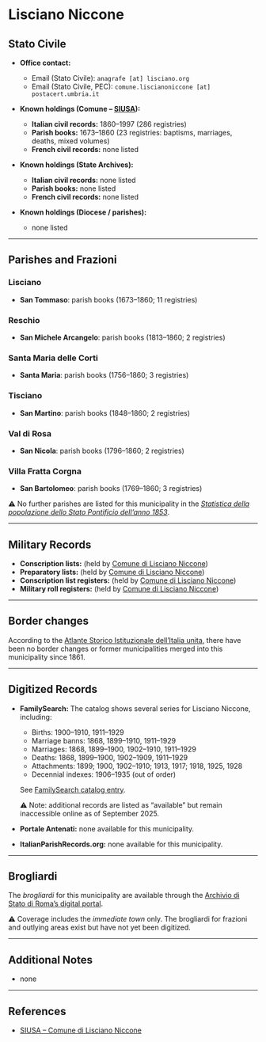 # Lisciano Niccone

## Stato Civile

* **Office contact:**

  * Email (Stato Civile): `anagrafe [at] lisciano.org`
  * Email (Stato Civile, PEC): `comune.liscianoniccone [at] postacert.umbria.it`

* **Known holdings (Comune – [SIUSA](https://siusa-archivi.cultura.gov.it/cgi-bin/siusa/pagina.pl?TipoPag=comparc&Chiave=274129)):**

  * **Italian civil records:** 1860–1997 (286 registries)
  * **Parish books:** 1673–1860 (23 registries: baptisms, marriages, deaths, mixed volumes)
  * **French civil records:** none listed

* **Known holdings (State Archives):**

  * **Italian civil records:** none listed
  * **Parish books:** none listed
  * **French civil records:** none listed

* **Known holdings (Diocese / parishes):**

  * none listed

---

## Parishes and Frazioni

### Lisciano

* **San Tommaso**: parish books (1673–1860; 11 registries)

### Reschio

* **San Michele Arcangelo**: parish books (1813–1860; 2 registries)

### Santa Maria delle Corti

* **Santa Maria**: parish books (1756–1860; 3 registries)

### Tisciano

* **San Martino**: parish books (1848–1860; 2 registries)

### Val di Rosa

* **San Nicola**: parish books (1796–1860; 2 registries)

### Villa Fratta Corgna

* **San Bartolomeo**: parish books (1769–1860; 3 registries)

⚠️ No further parishes are listed for this municipality in the *[Statistica della popolazione dello Stato Pontificio dell’anno 1853](https://www.google.it/books/edition/Statistics_della_popolazione_dello_Stato/v6dCAQAAMAAJ)*.

---

## Military Records

* **Conscription lists:** (held by [Comune di Lisciano Niccone](https://siusa-archivi.cultura.gov.it/cgi-bin/siusa/pagina.pl?TipoPag=comparc&Chiave=274019&RicVM=ricercasemplice&RicFrmRicSemplice=Liste%20di%20leva&RicProgetto=reg%2dumb&RicSez=complessi))
* **Preparatory lists:** (held by [Comune di Lisciano Niccone](https://siusa-archivi.cultura.gov.it/cgi-bin/siusa/pagina.pl?TipoPag=comparc&Chiave=274019&RicVM=ricercasemplice&RicFrmRicSemplice=Liste%20di%20leva&RicProgetto=reg%2dumb&RicSez=complessi))
* **Conscription list registers:** (held by [Comune di Lisciano Niccone](https://siusa-archivi.cultura.gov.it/cgi-bin/siusa/pagina.pl?TipoPag=comparc&Chiave=274019&RicVM=ricercasemplice&RicFrmRicSemplice=Liste%20di%20leva&RicProgetto=reg%2dumb&RicSez=complessi))
* **Military roll registers:** (held by [Comune di Lisciano Niccone](https://siusa-archivi.cultura.gov.it/cgi-bin/siusa/pagina.pl?TipoPag=comparc&Chiave=274019&RicVM=ricercasemplice&RicFrmRicSemplice=Liste%20di%20leva&RicProgetto=reg%2dumb&RicSez=complessi))

---

## Border changes

According to the [Atlante Storico Istituzionale dell’Italia unita](http://dati.san.beniculturali.it/asi/local/), there have been no border changes or former municipalities merged into this municipality since 1861.

---

## Digitized Records

* **FamilySearch:** The catalog shows several series for Lisciano Niccone, including:

  * Births: 1900–1910, 1911–1929
  * Marriage banns: 1868, 1899–1910, 1911–1929
  * Marriages: 1868, 1899–1900, 1902–1910, 1911–1929
  * Deaths: 1868, 1899–1900, 1902–1909, 1911–1929
  * Attachments: 1899; 1900, 1902–1910; 1913, 1917; 1918, 1925, 1928
  * Decennial indexes: 1906–1935 (out of order)

  See [FamilySearch catalog entry](https://www.familysearch.org/en/search/catalog/834961).

  ⚠️ Note: additional records are listed as “available” but remain inaccessible online as of September 2025.

* **Portale Antenati:** none available for this municipality.

* **ItalianParishRecords.org:** none available for this municipality.

---

## Brogliardi

The *brogliardi* for this municipality are available through the [Archivio di Stato di Roma’s digital portal](https://imagoarchiviodistatoroma.cultura.gov.it/Gregoriano/s_brogliardi.php?Provincia=Perugia&Denominazione=Lisciano).

⚠️ Coverage includes the *immediate town* only. The brogliardi for frazioni and outlying areas exist but have not yet been digitized.

---

## Additional Notes

* none

---

## References

* [SIUSA – Comune di Lisciano Niccone](https://siusa-archivi.cultura.gov.it/cgi-bin/siusa/pagina.pl?TipoPag=comparc&Chiave=274129)
